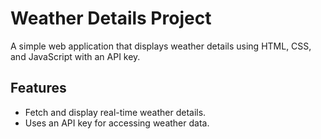 # Weather Details Project
A simple web application that displays weather details using HTML, CSS, and JavaScript with an API key.

## Features

- Fetch and display real-time weather details.
- Uses an API key for accessing weather data.
